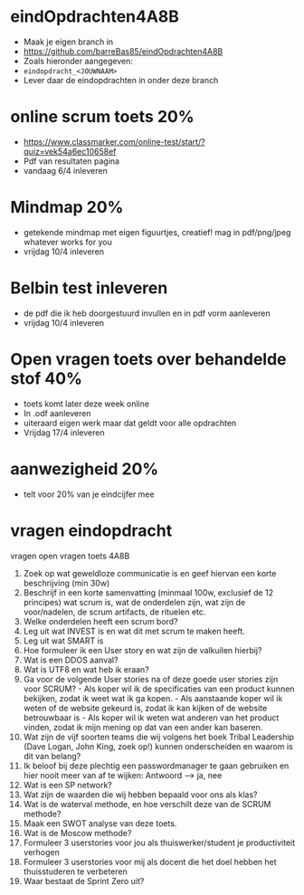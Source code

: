 # eindOpdrachten4A8B
- Maak je eigen branch in
- https://github.com/barreBas85/eindOpdrachten4A8B
- Zoals hieronder aangegeven:
- ```eindopdracht_<JOUWNAAM>```
- Lever daar de eindopdrachten in onder deze branch

# online scrum toets 20%
- https://www.classmarker.com/online-test/start/?quiz=vek54a6ec10658ef
- Pdf van resultaten pagina 
- vandaag 6/4 inleveren

# Mindmap 20% 
- getekende mindmap met eigen figuurtjes, creatief! mag in pdf/png/jpeg whatever works for you
- vrijdag 10/4 inleveren

# Belbin test inleveren
- de pdf die ik heb doorgestuurd invullen en in pdf vorm aanleveren
- vrijdag 10/4 inleveren 

# Open vragen toets over behandelde stof 40%
- toets komt later deze week online 
- In .odf aanleveren
- uiteraard eigen werk maar dat geldt voor alle opdrachten
- Vrijdag 17/4 inleveren

# aanwezigheid 20%
- telt voor 20% van je eindcijfer mee

# vragen eindopdracht
vragen open vragen toets 4A8B
1. Zoek op wat geweldloze communicatie is en geef hiervan een korte beschrijving (min 30w)
2. Beschrijf in een korte samenvatting (minmaal 100w, exclusief de 12 principes) wat scrum is, wat de onderdelen zijn, wat zijn de voor/nadelen, de scrum artifacts, de rituelen etc.
3. Welke onderdelen heeft een scrum bord?
4. Leg uit wat INVEST is en wat dit met scrum te maken heeft.
5. Leg uit wat SMART is
6. Hoe formuleer ik een User story en wat zijn de valkuilen hierbij?
7. Wat is een DDOS aanval?
8. Wat is UTF8 en wat heb ik eraan?
9. Ga voor de volgende User stories na of deze goede user stories zijn voor SCRUM? - Als koper wil ik de specificaties van een product kunnen bekijken, zodat ik weet wat ik ga kopen. - Als aanstaande koper wil ik weten of de website gekeurd is, zodat ik kan kijken of de website betrouwbaar is - Als koper wil ik weten wat anderen van het product vinden, zodat ik mijn mening op dat van een ander kan baseren.
10. Wat zijn de vijf soorten teams die wij volgens het boek Tribal Leadership (Dave Logan, John King, zoek op!) kunnen onderscheiden en waarom is dit van belang?
11. Ik beloof bij deze plechtig een passwordmanager te gaan gebruiken en hier nooit meer van af te wijken:
   Antwoord —> ja, nee
12. Wat is een SP network?
13. Wat zijn de waarden die wij hebben bepaald voor ons als klas?
14. Wat is de waterval methode, en hoe verschilt deze van de SCRUM methode?
15. Maak een SWOT analyse van deze toets.
16. Wat is de Moscow methode?
17. Formuleer 3 userstories voor jou als thuiswerker/student je productiviteit verhogen
18. Formuleer 3 userstories voor mij als docent die het doel hebben het thuisstuderen te verbeteren
19. Waar bestaat de Sprint Zero uit?
